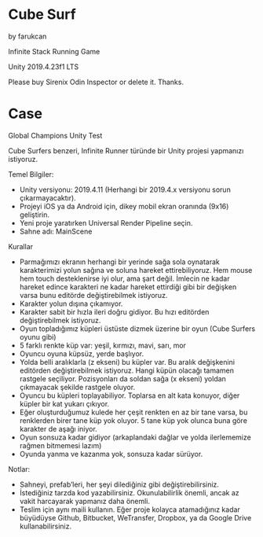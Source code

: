 # Cube Surf
by farukcan

Infinite Stack Running Game

Unity 2019.4.23f1 LTS

Please buy Sirenix Odin Inspector or delete it. Thanks.

# Case

Global Champions Unity Test 

Cube Surfers benzeri, Infinite Runner türünde bir Unity projesi yapmanızı istiyoruz. 

Temel Bilgiler: 

- Unity versiyonu: 2019.4.11 (Herhangi bir 2019.4.x versiyonu sorun çıkarmayacaktır). 
- Projeyi iOS ya da Android için, dikey mobil ekran oranında (9x16) geliştirin. 
- Yeni proje yaratırken Universal Render Pipeline seçin. 
- Sahne adı: MainScene 

Kurallar 

- Parmağımızı ekranın herhangi bir yerinde sağa sola oynatarak karakterimizi yolun sağına ve soluna hareket ettirebiliyoruz. Hem mouse hem touch desteklenirse iyi olur, ama şart değil. İmlecin ne kadar hareket edince karakteri ne kadar hareket ettirdiği gibi bir değişken varsa bunu editörde değiştirebilmek istiyoruz. 
- Karakter yolun dışına çıkamıyor. 
- Karakter sabit bir hızla ileri doğru gidiyor. Bu hızı editörden değiştirebilmek istiyoruz. 
- Oyun topladığımız küpleri üstüste dizmek üzerine bir oyun (Cube Surfers oyunu gibi) 
- 5 farklı renkte küp var: yeşil, kırmızı, mavi, sarı, mor 
- Oyuncu oyuna küpsüz, yerde başlıyor. 
- Yolda belli aralıklarla (z ekseni) bu küpler var. Bu aralık değişkenini editörden değiştirebilmek istiyoruz. Hangi küpün olacağı tamamen rastgele seçiliyor. Pozisyonları da soldan sağa (x ekseni) yoldan çıkmayacak şekilde rastgele oluyor.
- Oyuncu bu küpleri toplayabiliyor. Toplarsa en alt kata konuyor, diğer küpler bir kat yukarı çıkıyor.
- Eğer oluşturduğumuz kulede her çeşit renkten en az bir tane varsa, bu renklerden birer tane küp yok oluyor. 5 tane küp yok olunca buna göre karakter de aşağı iniyor.
- Oyun sonsuza kadar gidiyor (arkaplandaki dağlar ve yolda ilerlememize rağmen bitmemesi lazım)
- Oyunda yanma ve kazanma yok, sonsuza kadar sürüyor.

Notlar: 

- Sahneyi, prefab’leri, her şeyi dilediğiniz gibi değiştirebilirsiniz.
- İstediğiniz tarzda kod yazabilirsiniz. Okunulabilirlik önemli, ancak az vakit harcayarak yapmanız daha önemli.
- Teslim için aynı maili kullanın. Eğer proje kolayca atamadığınız kadar büyüdüyse Github, Bitbucket, WeTransfer, Dropbox, ya da Google Drive kullanabilirsiniz.
